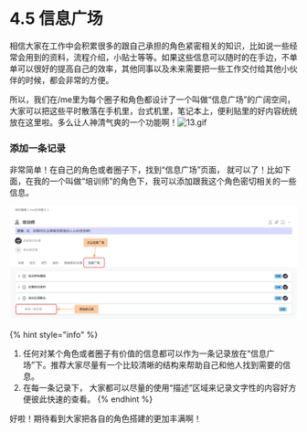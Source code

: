 # 4.5 信息广场

相信大家在工作中会积累很多的跟自己承担的角色紧密相关的知识，比如说一些经常会用到的资料，流程介绍，小贴士等等。如果这些信息可以随时的在手边，不单单可以很好的提高自己的效率，其他同事以及未来需要把一些工作交付给其他小伙伴的时候，都会非常的方便。

所以，我们在/me里为每个圈子和角色都设计了一个叫做“信息广场”的广阔空间，大家可以把这些平时散落在手机里，台式机里，笔记本上，便利贴里的好内容统统放在这里啦。多么让人神清气爽的一个功能啊！![13.gif](http://assets.kf5.com/external/images/common/emotion/k2/13.gif)

### **添加一条记录**

非常简单！在自己的角色或者圈子下，找到“信息广场”页面， 就可以了！比如下面，在我的一个叫做“培训师”的角色下，我可以添加跟我这个角色密切相关的一些信息。

![&#x4FE1;&#x606F;&#x5E7F;&#x573A;](../.gitbook/assets/screenshot-2019-11-08-at-15.35.01.png)

{% hint style="info" %}
1. 任何对某个角色或者圈子有价值的信息都可以作为一条记录放在“信息广场”下。推荐大家尽量有一个比较清晰的结构来帮助自己和他人找到需要的信息。
2. 在每一条记录下， 大家都可以尽量的使用“描述”区域来记录文字性的内容好方便彼此快速的查看。
{% endhint %}

好啦！期待看到大家把各自的角色搭建的更加丰满啊！


